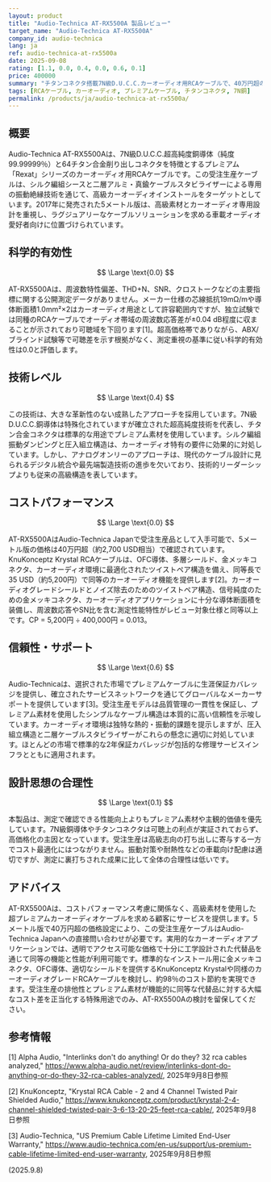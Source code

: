 ```yaml
---
layout: product
title: "Audio-Technica AT-RX5500A 製品レビュー"
target_name: "Audio-Technica AT-RX5500A"
company_id: audio-technica
lang: ja
ref: audio-technica-at-rx5500a
date: 2025-09-08
rating: [1.1, 0.0, 0.4, 0.0, 0.6, 0.1]
price: 400000
summary: "チタンコネクタ搭載7N級D.U.C.C.カーオーディオ用RCAケーブルで、40万円超の価格設定に対して標準的な性能を提供"
tags: [RCAケーブル, カーオーディオ, プレミアムケーブル, チタンコネクタ, 7N銅]
permalink: /products/ja/audio-technica-at-rx5500a/
---
```


## 概要

Audio-Technica AT-RX5500Aは、7N級D.U.C.C.超高純度銅導体（純度99.99999％）と64チタン合金削り出しコネクタを特徴とするプレミアム「Rexat」シリーズのカーオーディオ用RCAケーブルです。この受注生産ケーブルは、シルク編組シースと二層アルミ・真鍮ケーブルスタビライザーによる専用の振動絶縁技術を通じて、高級カーオーディオインストールをターゲットとしています。2017年に発売された5メートル版は、高級素材とカーオーディオ専用設計を重視し、ラグジュアリーなケーブルソリューションを求める車載オーディオ愛好者向けに位置づけられています。

## 科学的有効性

$$ \Large \text{0.0} $$

AT-RX5500Aは、周波数特性偏差、THD+N、SNR、クロストークなどの主要指標に関する公開測定データがありません。メーカー仕様の芯線抵抗19mΩ/mや導体断面積1.0mm²×2はカーオーディオ用途として許容範囲内ですが、独立試験では同種のRCAケーブルでオーディオ帯域の周波数応答差が±0.04 dB程度に収まることが示されており可聴域を下回ります[1]。超高価格帯でありながら、ABX/ブラインド試験等で可聴差を示す根拠がなく、測定重視の基準に従い科学的有効性は0.0と評価します。

## 技術レベル

$$ \Large \text{0.4} $$

この技術は、大きな革新性のない成熟したアプローチを採用しています。7N級D.U.C.C.銅導体は特殊化されていますが確立された超高純度技術を代表し、チタン合金コネクタは標準的な用途でプレミアム素材を使用しています。シルク編組振動ダンピングと圧入組立構造は、カーオーディオ特有の要件に効果的に対処しています。しかし、アナログオンリーのアプローチは、現代のケーブル設計に見られるデジタル統合や最先端製造技術の進歩を欠いており、技術的リーダーシップよりも従来の高級構造を表しています。

## コストパフォーマンス

$$ \Large \text{0.0} $$

AT-RX5500AはAudio-Technica Japanで受注生産品として入手可能で、5メートル版の価格は40万円超（約2,700 USD相当）で確認されています。KnuKonceptz Krystal RCAケーブルは、OFC導体、多層シールド、金メッキコネクタ、カーオーディオ環境に最適化されたツイストペア構造を備え、同等長で35 USD（約5,200円）で同等のカーオーディオ機能を提供します[2]。カーオーディオグレードシールドとノイズ除去のためのツイストペア構造、信号純度のための金メッキコネクタ、カーオーディオアプリケーションに十分な導体断面積を装備し、周波数応答やSN比を含む測定性能特性がレビュー対象仕様と同等以上です。CP = 5,200円 ÷ 400,000円 = 0.013。

## 信頼性・サポート

$$ \Large \text{0.6} $$

Audio-Technicaは、選択された市場でプレミアムケーブルに生涯保証カバレッジを提供し、確立されたサービスネットワークを通じてグローバルなメーカーサポートを提供しています[3]。受注生産モデルは品質管理の一貫性を保証し、プレミアム素材を使用したシンプルなケーブル構造は本質的に高い信頼性を示唆しています。カーオーディオ環境は独特な熱的・振動的課題を提示しますが、圧入組立構造と二層ケーブルスタビライザーがこれらの懸念に適切に対処しています。ほとんどの市場で標準的な2年保証カバレッジが包括的な修理サービスインフラとともに適用されます。

## 設計思想の合理性

$$ \Large \text{0.1} $$

本製品は、測定で確認できる性能向上よりもプレミアム素材や主観的価値を優先しています。7N級銅導体やチタンコネクタは可聴上の利点が実証されておらず、高価格化の主因となっています。受注生産は高級志向の打ち出しに寄与する一方でコスト最適化にはつながりません。振動対策や耐熱性などの車載向け配慮は適切ですが、測定に裏打ちされた成果に比して全体の合理性は低いです。

## アドバイス

AT-RX5500Aは、コストパフォーマンス考慮に関係なく、高級素材を使用した超プレミアムカーオーディオケーブルを求める顧客にサービスを提供します。5メートル版で40万円超の価格設定により、この受注生産ケーブルはAudio-Technica Japanへの直接問い合わせが必要です。実用的なカーオーディオアプリケーションでは、透明でアクセス可能な価格で十分に工学設計された代替品を通じて同等の機能と性能が利用可能です。標準的なインストール用に金メッキコネクタ、OFC導体、適切なシールドを提供するKnuKonceptz Krystalや同様のカーオーディオグレードRCAケーブルを検討し、約98％のコスト節約を実現できます。受注生産の排他性とプレミアム素材が機能的に同等な代替品に対する大幅なコスト差を正当化する特殊用途でのみ、AT-RX5500Aの検討を留保してください。

## 参考情報

[1] Alpha Audio, "Interlinks don't do anything! Or do they? 32 rca cables analyzed," https://www.alpha-audio.net/review/interlinks-dont-do-anything-or-do-they-32-rca-cables-analyzed/, 2025年9月8日参照

[2] KnuKonceptz, "Krystal RCA Cable - 2 and 4 Channel Twisted Pair Shielded Audio," https://www.knukonceptz.com/product/krystal-2-4-channel-shielded-twisted-pair-3-6-13-20-25-feet-rca-cable/, 2025年9月8日参照

[3] Audio-Technica, "US Premium Cable Lifetime Limited End-User Warranty," https://www.audio-technica.com/en-us/support/us-premium-cable-lifetime-limited-end-user-warranty, 2025年9月8日参照

(2025.9.8)